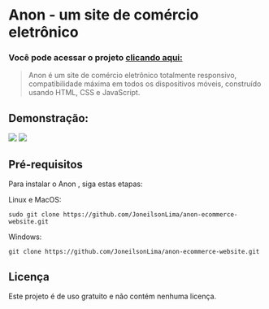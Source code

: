 <h1>Anon - um site de comércio eletrônico</h1>
<h3>Você pode acessar o projeto <a href="https://astonishing-speculoos-9f7e69.netlify.app/" target="_blank">clicando aqui:</a></h3>

> Anon é um site de comércio eletrônico totalmente responsivo, compatibilidade máxima em todos os dispositivos móveis, construído usando HTML, CSS e JavaScript.


<h2>Demonstração:</h2>

<img src="https://user-images.githubusercontent.com/73480168/226743570-67b12255-b474-4bd0-9481-cb3d3617e0d5.png" />
<img src="https://user-images.githubusercontent.com/73480168/226743589-a0d59f35-c53f-46fe-90f7-420cde613a47.png" />

<h2>Pré-requisitos</h2>
<p>Para instalar o Anon , siga estas etapas:</p>
<p>Linux e MacOS:</p>

```
sudo git clone https://github.com/JoneilsonLima/anon-ecommerce-website.git
```

Windows:

```
git clone https://github.com/JoneilsonLima/anon-ecommerce-website.git
```

<h2>Licença</h2>
<p>Este projeto é de uso gratuito e não contém nenhuma licença.</p>
